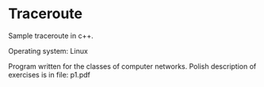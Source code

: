 Traceroute
==========

Sample traceroute in c++.

Operating system: Linux

Program written for the classes of computer networks. 
Polish description of exercises is in file: p1.pdf
